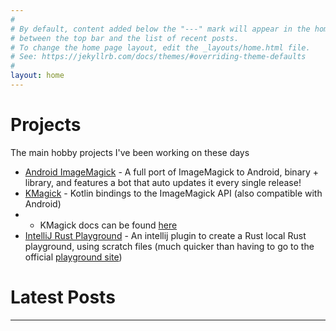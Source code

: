 ```yaml
---
#
# By default, content added below the "---" mark will appear in the home page
# between the top bar and the list of recent posts.
# To change the home page layout, edit the _layouts/home.html file.
# See: https://jekyllrb.com/docs/themes/#overriding-theme-defaults
#
layout: home
---
```


# Projects
The main hobby projects I've been working on these days  
* [Android ImageMagick](https://github.com/cherryleafroad/Android-ImageMagick7) - A full port of ImageMagick to Android, binary + library, and features a bot that auto updates it every single release!
* [KMagick](https://github.com/cherryleafroad/kmagick) - Kotlin bindings to the ImageMagick API (also compatible with Android)
* * KMagick docs can be found [here](https://cherryleafroad.github.io/kmagick/kmagick/com.cherryleafroad.kmagick/index.html)
* [IntelliJ Rust Playground](https://github.com/cherryleafroad/IntelliJ-Rust-Playground) - An intellij plugin to create a Rust local Rust playground, using scratch files (much quicker than having to go to the official [playground site](https://play.rust-lang.org/))

# Latest Posts
---
